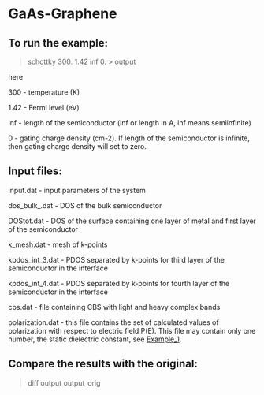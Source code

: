 # GaAs-Graphene

## To run the example:
> schottky 300. 1.42 inf 0. > output

here

300 - temperature (K)

1.42 - Fermi level (eV)

inf - length of the semiconductor (inf or length in A, inf means semiinfinite)

0 - gating charge density (cm-2). If length of the semiconductor is infinite, then gating charge density will set to zero.

## Input files:

input.dat - input parameters of the system

dos_bulk_.dat - DOS of the bulk semiconductor

DOStot.dat - DOS of the surface containing one layer of metal and first layer of the semiconductor

k_mesh.dat - mesh of k-points

kpdos_int_3.dat - PDOS separated by k-points for third layer of the semiconductor in the interface

kpdos_int_4.dat - PDOS separated by k-points for fourth layer of the semiconductor in the interface

cbs.dat - file containing CBS with light and heavy complex bands

polarization.dat - this file contains the set of calculated values of polarization with respect to electric field P(E). This file may contain only one number, the static dielectric constant, see [Example_1](https://github.com/Dmitry-Skachkov/SB/tree/main/Examples/Example_1).   

## Compare the results with the original:
> diff output output_orig


